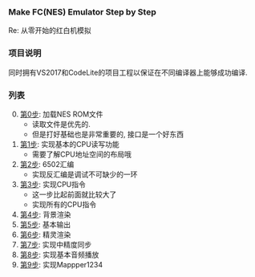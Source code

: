 ### Make FC(NES) Emulator Step by Step
Re: 从零开始的红白机模拟

### 项目说明
同时拥有VS2017和CodeLite的项目工程以保证在不同编译器上能够成功编译.


### 列表

0. [第0步](./step0/): 加载NES ROM文件
   - 读取文件是优先的. 
   - 但是打好基础也是非常重要的, 接口是一个好东西
1. [第1步](./step1/): 实现基本的CPU读写功能
   - 需要了解CPU地址空间的布局哦
2. [第2步](./step2/): 6502汇编
   - 实现反汇编是调试不可缺少的一环
3. [第3步](./step3/): 实现CPU指令
   - 这一步比起前面就比较大了
   - 实现所有的CPU指令
4. [第4步](./step4/): 背景渲染
5. [第5步](./step5/): 基本输出
6. [第6步](./step6/): 精灵渲染
7. [第7步](./step7/): 实现中精度同步
8. [第8步](./step8/): 实现基本音频播放
9. [第9步](./step9/): 实现Mappper1234
